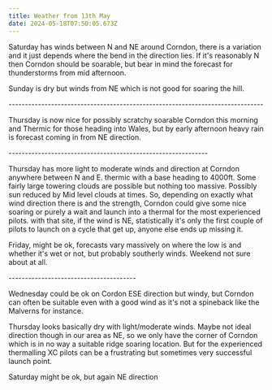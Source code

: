 ```yaml
---
title: Weather from 13th May
date: 2024-05-18T07:50:05.673Z
---
```

Saturday has winds between N and NE around Corndon, there is a variation and it just depends where the bend in the direction lies.  If it's reasonably N then Corndon should be soarable, but bear in mind the forecast for thunderstorms from mid afternoon.

Sunday is dry but winds from NE which is not good for soaring the hill.

\------------------------------------------------------------------------------

Thursday is now nice for possibly scratchy soarable Corndon this morning and Thermic for those heading into Wales, but by early afternoon heavy rain is forecast coming in from NE direction.

\-------------------------------------------------------------

Thursday has more light to moderate winds and direction at Corndon anywhere between N and E.  thermic with a base heading to 4000ft.  Some fairly large towering clouds are possible but nothing too massive.  Possibly sun reduced by Mid level clouds at times.  So, depending on exactly what wind direction there is and the strength, Corndon could give some nice soaring or purely a wait and launch into a thermal for the most experienced pilots.  with that site, if the wind is NE, statistically it's only the first couple of pilots to launch on a cycle that get up, anyone else ends up missing it.

Friday, might be ok, forecasts vary massively on where the low is and whether it's wet or not, but probably southerly winds.  Weekend not sure about at all.

\---------------------------------------

Wednesday could be ok on Cordon ESE direction but windy, but Corndon can often be suitable even with a good wind as it's not a spineback like the Malverns for instance.

Thursday looks basically dry with light/moderate winds.  Maybe not ideal direction though in our area as NE, so we only have the corner of Corndon which is in no way a suitable ridge soaring location.  But for the experienced thermalling XC pilots can be a frustrating but sometimes very successful launch point.

Saturday might be ok, but again NE direction